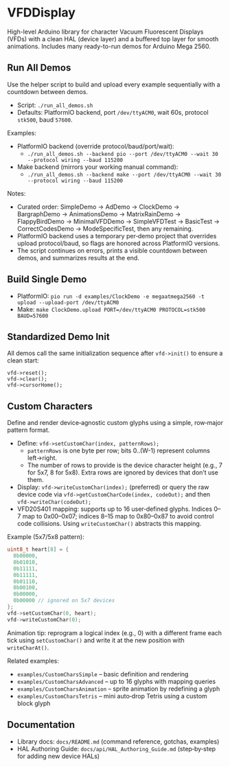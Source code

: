 # VFDDisplay

High-level Arduino library for character Vacuum Fluorescent Displays (VFDs) with a clean HAL (device layer) and a buffered top layer for smooth animations. Includes many ready-to-run demos for Arduino Mega 2560.

## Run All Demos

Use the helper script to build and upload every example sequentially with a countdown between demos.

- Script: `./run_all_demos.sh`
- Defaults: PlatformIO backend, port `/dev/ttyACM0`, wait 60s, protocol `stk500`, baud `57600`.

Examples:

- PlatformIO backend (override protocol/baud/port/wait):
  - `./run_all_demos.sh --backend pio --port /dev/ttyACM0 --wait 30 --protocol wiring --baud 115200`
- Make backend (mirrors your working manual command):
  - `./run_all_demos.sh --backend make --port /dev/ttyACM0 --wait 30 --protocol wiring --baud 115200`

Notes:
- Curated order: SimpleDemo → AdDemo → ClockDemo → BargraphDemo → AnimationsDemo → MatrixRainDemo → FlappyBirdDemo → MinimalVFDDemo → SimpleVFDTest → BasicTest → CorrectCodesDemo → ModeSpecificTest, then any remaining.
- PlatformIO backend uses a temporary per‑demo project that overrides upload protocol/baud, so flags are honored across PlatformIO versions.
- The script continues on errors, prints a visible countdown between demos, and summarizes results at the end.

## Build Single Demo

- PlatformIO: `pio run -d examples/ClockDemo -e megaatmega2560 -t upload --upload-port /dev/ttyACM0`
- Make: `make ClockDemo.upload PORT=/dev/ttyACM0 PROTOCOL=stk500 BAUD=57600`

## Standardized Demo Init

All demos call the same initialization sequence after `vfd->init()` to ensure a clean start:

```
vfd->reset();
vfd->clear();
vfd->cursorHome();
```

## Custom Characters

Define and render device‑agnostic custom glyphs using a simple, row‑major pattern format.

- Define: `vfd->setCustomChar(index, patternRows);`
  - `patternRows` is one byte per row; bits 0..(W-1) represent columns left→right.
  - The number of rows to provide is the device character height (e.g., 7 for 5x7, 8 for 5x8). Extra rows are ignored by devices that don’t use them.
- Display: `vfd->writeCustomChar(index);` (preferred) or query the raw device code via `vfd->getCustomCharCode(index, codeOut);` and then `vfd->writeChar(codeOut);`
- VFD20S401 mapping: supports up to 16 user‑defined glyphs. Indices 0–7 map to 0x00–0x07; indices 8–15 map to 0x80–0x87 to avoid control code collisions. Using `writeCustomChar()` abstracts this mapping.

Example (5x7/5x8 pattern):

```cpp
uint8_t heart[8] = {
  0b00000,
  0b01010,
  0b11111,
  0b11111,
  0b01110,
  0b00100,
  0b00000,
  0b00000 // ignored on 5x7 devices
};
vfd->setCustomChar(0, heart);
vfd->writeCustomChar(0);
```

Animation tip: reprogram a logical index (e.g., 0) with a different frame each tick using `setCustomChar()` and write it at the new position with `writeCharAt()`.

Related examples:
- `examples/CustomCharsSimple` – basic definition and rendering
- `examples/CustomCharsAdvanced` – up to 16 glyphs with mapping queries
- `examples/CustomCharsAnimation` – sprite animation by redefining a glyph
- `examples/CustomCharsTetris` – mini auto‑drop Tetris using a custom block glyph

## Documentation

- Library docs: `docs/README.md` (command reference, gotchas, examples)
- HAL Authoring Guide: `docs/api/HAL_Authoring_Guide.md` (step‑by‑step for adding new device HALs)
